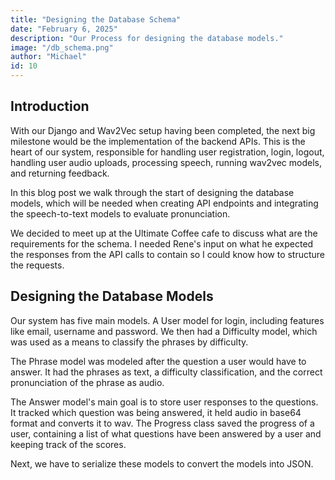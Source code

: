 ```yaml
---
title: "Designing the Database Schema"
date: "February 6, 2025"
description: "Our Process for designing the database models."
image: "/db_schema.png"
author: "Michael"
id: 10
---
```


## Introduction

With our Django and Wav2Vec setup having been completed, the next big milestone would
be the implementation of the backend APIs. This is the heart of our system, responsible for
handling user registration, login, logout, handling user audio uploads, processing speech,
running wav2vec models, and returning feedback.

In this blog post we walk through the start of designing the database models, which will be needed when creating API endpoints and integrating the speech-to-text models to evaluate pronunciation.

We decided to meet up at the Ultimate Coffee cafe to discuss what are the requirements for the schema. I needed Rene's input on what he expected the responses from the API calls to contain so I could know how to structure the requests.

## Designing the Database Models

Our system has five main models. A User model for login, including features like email,
username and password. We then had a Difficulty model, which was used as a means to
classify the phrases by difficulty.

The Phrase model was modeled after the question a user would have to answer. It had the
phrases as text, a difficulty classification, and the correct pronunciation of the phrase as
audio.

The Answer model's main goal is to store user responses to the questions. It tracked which
question was being answered, it held audio in base64 format and converts it to wav.
The Progress class saved the progress of a user, containing a list of what questions have
been answered by a user and keeping track of the scores.

Next, we have to serialize these models to convert the models into JSON.


